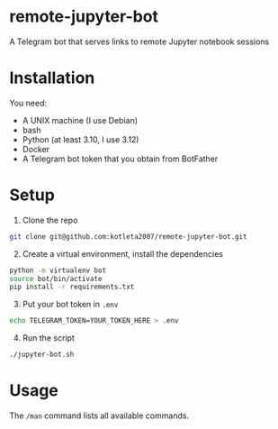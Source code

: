 # remote-jupyter-bot
A Telegram bot that serves links to remote Jupyter notebook sessions

# Installation

You need:
* A UNIX machine (I use Debian)
* bash
* Python (at least 3.10, I use 3.12)
* Docker
* A Telegram bot token that you obtain from BotFather

# Setup

1. Clone the repo
```bash
git clone git@github.com:kotleta2007/remote-jupyter-bot.git
```
2. Create a virtual environment, install the dependencies
```bash
python -m virtualenv bot
source bot/bin/activate
pip install -r requirements.txt
```
3. Put your bot token in `.env`
```bash
echo TELEGRAM_TOKEN=YOUR_TOKEN_HERE > .env
```
4. Run the script
```bash
./jupyter-bot.sh
```

# Usage

The `/man` command lists all available commands.
